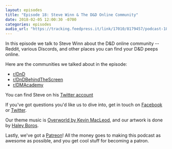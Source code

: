 ```yaml
---
layout: episodes
title: "Episode 18: Steve Winn & The D&D Online Community"
date: 2018-02-05 12:00:30 -0700
categories: episodes
audio_url: "https://tracking.feedpress.it/link/17010/8179457/podcast-18-steve-winn-dnd-community.mp3"
---
```


In this episode we talk to Steve Winn about the D&D online community -- Reddit,
various Discords, and other places you can find your D&D peeps online.

Here are the communities we talked about in the episode:

* [r/DnD](https://www.reddit.com/r/DnD/)
* [r/DnDBehindTheScreen](https://www.reddit.com/r/DnDBehindTheScreen/)
* [r/DMAcademy](https://www.reddit.com/r/DMAcademy/)

You can find Steve on his [Twitter account](https://twitter.com/stevenvhuynh)

If you've got questions you'd like us to dive into, get in touch on [Facebook](https://www.facebook.com/dmsofvancouver) or [Twitter](https://www.twitter.com/dmsofvancouver).

Our theme music is [Overworld by Kevin MacLeod](https://incompetech.com/music/royalty-free/music.html), and our artwork is done by [Haley Boros](http://www.haleyboros.com/).

Lastly, we've got a [Patreon](https://www.patreon.com/dmsofvancouver)! All the money goes to making this podcast as awesome as possible, and you get cool stuff for becoming a patron.
